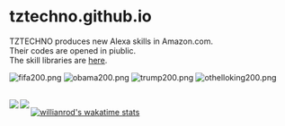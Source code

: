 # tztechno.github.io



TZTECHNO produces new Alexa skills in Amazon.com.\
Their codes are opened in piublic.\
The skill libraries are [here](https://amzn.to/2X4JqEN).

![fifa200.png](https://tztechno.github.io/img/fifa200.png)
![obama200.png](https://tztechno.github.io/img/obama200.png)
![trump200.png](https://tztechno.github.io/img/trump200.png)
![othelloking200.png](https://tztechno.github.io/img/othelloking200.png)

<br/>
  
<a href="https://github.com/anuraghazra/github-readme-stats">
  <img align="left" src="https://github-readme-stats.vercel.app/api?username=tztechno&theme=gotham&show_icons=true&hide_border=true" />
</a>
<a href="https://github.com/anuraghazra/github-readme-stats">
  <img align="left" src="https://github-readme-stats.vercel.app/api/top-langs/?username=tztechno&theme=gotham&hide_border=true" />
</a>

[![willianrod's wakatime stats](https://github-readme-stats.vercel.app/api/wakatime?username=tztechno)](https://github.com/anuraghazra/github-readme-stats)
